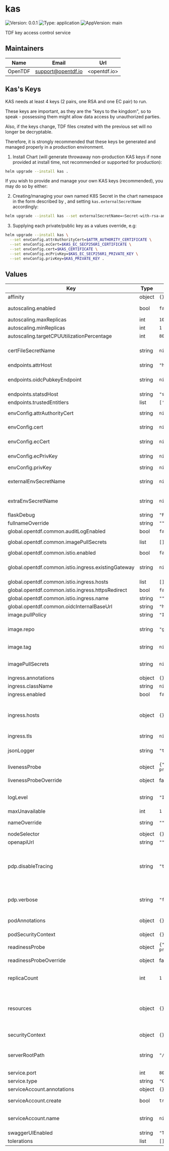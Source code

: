 # kas

![Version: 0.0.1](https://img.shields.io/badge/Version-0.0.1-informational?style=flat-square) ![Type: application](https://img.shields.io/badge/Type-application-informational?style=flat-square) ![AppVersion: main](https://img.shields.io/badge/AppVersion-main-informational?style=flat-square)

TDF key access control service

## Maintainers

| Name    | Email                | Url          |
| ------- | -------------------- | ------------ |
| OpenTDF | <support@opentdf.io> | <opentdf.io> |

## Kas's Keys

KAS needs at least 4 keys (2 pairs, one RSA and one EC pair) to run.

These keys are important, as they are the "keys to the kingdom", so to speak - possessing them might allow data access by unauthorized parties.

Also, if the keys change, TDF files created with the previous set will no longer be decryptable.

Therefore, it is strongly recommended that these keys be generated and managed properly in a production environment.

1. Install Chart (will generate throwaway non-production KAS keys if none provided at install time, not recommended or supported for production):

```sh
helm upgrade --install kas .
```

If you wish to provide and manage your own KAS keys (recommended), you may do so by either:

2. Creating/managing your own named K8S Secret in the chart namespace in the form described by [](./templates/secrets.yaml), and setting `kas.externalSecretName` accordingly:

```sh
helm upgrade --install kas --set externalSecretName=<Secret-with-rsa-and-ec-keypairs> .
```

3. Supplying each private/public key as a values override, e.g:

```sh
helm upgrade --install kas \
  --set envConfig.attrAuthorityCert=$ATTR_AUTHORITY_CERTIFICATE \
  --set envConfig.ecCert=$KAS_EC_SECP256R1_CERTIFICATE \
  --set envConfig.cert=$KAS_CERTIFICATE \
  --set envConfig.ecPrivKey=$KAS_EC_SECP256R1_PRIVATE_KEY \
  --set envConfig.privKey=$KAS_PRIVATE_KEY .
```

## Values

| Key                                                 | Type   | Default                                                         | Description                                                                                                                                                                                                                                                              |
| --------------------------------------------------- | ------ | --------------------------------------------------------------- | ------------------------------------------------------------------------------------------------------------------------------------------------------------------------------------------------------------------------------------------------------------------------ |
| affinity                                            | object | `{}`                                                            | Pod scheduling preferences                                                                                                                                                                                                                                               |
| autoscaling.enabled                                 | bool   | `false`                                                         | Enables autoscaling. When set to `true`, `replicas` is no longer applied.                                                                                                                                                                                                |
| autoscaling.maxReplicas                             | int    | `100`                                                           | Sets maximum replicas for autoscaling.                                                                                                                                                                                                                                   |
| autoscaling.minReplicas                             | int    | `1`                                                             | Sets minimum replicas for autoscaling.                                                                                                                                                                                                                                   |
| autoscaling.targetCPUUtilizationPercentage          | int    | `80`                                                            | Target average CPU usage across all the pods                                                                                                                                                                                                                             |
| certFileSecretName                                  | string | `nil`                                                           | Secret containing an additional ca-cert.pem file for locally signed TLS certs. Used for a private PKI mode, for example.                                                                                                                                                 |
| endpoints.attrHost                                  | string | `"http://attributes:4020"`                                      | Internal url of attributes service                                                                                                                                                                                                                                       |
| endpoints.oidcPubkeyEndpoint                        | string | `nil`                                                           | Local override for `global.opentdf.common.oidcInternalBaseUrl` + path                                                                                                                                                                                                    |
| endpoints.statsdHost                                | string | `"statsd"`                                                      | Internal url of statsd                                                                                                                                                                                                                                                   |
| endpoints.trustedEntitlers                          | list   | `['http://entitlements']`                                       | Distributed claims host(s)                                                                                                                                                                                                                                               |
| envConfig.attrAuthorityCert                         | string | `nil`                                                           | The public key used to validate responses from `attrHost`                                                                                                                                                                                                                |
| envConfig.cert                                      | string | `nil`                                                           | Public key KAS clients can use to validate responses                                                                                                                                                                                                                     |
| envConfig.ecCert                                    | string | `nil`                                                           | The public key of curve secp256r1, KAS clients can use to validate responses                                                                                                                                                                                             |
| envConfig.ecPrivKey                                 | string | `nil`                                                           | Private key of curve secp256r1, KAS uses to certify responses                                                                                                                                                                                                            |
| envConfig.privKey                                   | string | `nil`                                                           | Private key KAS uses to certify responses                                                                                                                                                                                                                                |
| externalEnvSecretName                               | string | `nil`                                                           | The name of a secret containing required config values (see `envConfig` below); overrides `envConfig`                                                                                                                                                                    |
| extraEnvSecretName                                  | string | `nil`                                                           | Secret containing additional env variables in addition to those provided by `envConfig` or `externalSecretName`                                                                                                                                                          |
| flaskDebug                                          | string | `"False"`                                                       | If the debug mode should be enabled in flask                                                                                                                                                                                                                             |
| fullnameOverride                                    | string | `""`                                                            | The fully qualified appname override                                                                                                                                                                                                                                     |
| global.opentdf.common.auditLogEnabled               | bool   | `false`                                                         | Enable audit logging                                                                                                                                                                                                                                                     |
| global.opentdf.common.imagePullSecrets              | list   | `[]`                                                            | JSON passed to the deployment's `template.spec.imagePullSecrets`                                                                                                                                                                                                         |
| global.opentdf.common.istio.enabled                 | bool   | `false`                                                         | Enable istio ingress                                                                                                                                                                                                                                                     |
| global.opentdf.common.istio.ingress.existingGateway | string | `nil`                                                           | Use an existing istio gateway (format if in different namespace: namespace/gateway-name)                                                                                                                                                                                 |
| global.opentdf.common.istio.ingress.hosts           | list   | `[]`                                                            | Allow traffic for specific hosts                                                                                                                                                                                                                                         |
| global.opentdf.common.istio.ingress.httpsRedirect   | bool   | `false`                                                         | Redirect http requests to https                                                                                                                                                                                                                                          |
| global.opentdf.common.istio.ingress.name            | string | `""`                                                            | Name of istio gateway to create if not existing                                                                                                                                                                                                                          |
| global.opentdf.common.oidcInternalBaseUrl           | string | `"http://keycloak-http"`                                        | Base internal url of OIDC provider                                                                                                                                                                                                                                       |
| image.pullPolicy                                    | string | `"IfNotPresent"`                                                | The container's `imagePullPolicy`                                                                                                                                                                                                                                        |
| image.repo                                          | string | `"ghcr.io/opentdf/kas"`                                         | The image selector, also called the 'image name' in k8s documentation and 'image repository' in docker's guides.                                                                                                                                                         |
| image.tag                                           | string | `nil`                                                           | `Chart.AppVersion` will be used for image tag, override here if needed                                                                                                                                                                                                   |
| imagePullSecrets                                    | string | `nil`                                                           | JSON passed to the deployment's `template.spec.imagePullSecrets`. Overrides `global.opentdf.common.imagePullSecrets`                                                                                                                                                     |
| ingress.annotations                                 | object | `{}`                                                            | Ingress annotations                                                                                                                                                                                                                                                      |
| ingress.className                                   | string | `nil`                                                           | Ingress class to use.                                                                                                                                                                                                                                                    |
| ingress.enabled                                     | bool   | `false`                                                         | Enables the Ingress                                                                                                                                                                                                                                                      |
| ingress.hosts                                       | object | `{}`                                                            | Map in the form: [hostname]: [path]: pathType: your-pathtype [default: "ImplementationSpecific"] serviceName: your-service [default: `service.fullname`] servicePort: service-port [default: `service.port` above]                                                       |
| ingress.tls                                         | string | `nil`                                                           | Ingress TLS configuration                                                                                                                                                                                                                                                |
| jsonLogger                                          | string | `"true"`                                                        | Determinies whether KAS uses the json formatter for logging, if `false` the dev formatter is used. Default is `true`                                                                                                                                                     |
| livenessProbe                                       | object | `{"httpGet":{"path":"/healthz?probe=liveness","port":"http"}}`  | Adds a container `livenessProbe`, if set.                                                                                                                                                                                                                                |
| livenessProbeOverride                               | object | false                                                           | Adds a container `livenessProbe`, if set, for realsies.                                                                                                                                                                                                                  |
| logLevel                                            | string | `"INFO"`                                                        | Sets the default loglevel for the application. One of the valid python logging levels: `DEBUG, INFO, WARNING, ERROR, CRITICAL`                                                                                                                                           |
| maxUnavailable                                      | int    | `1`                                                             | Pod disruption budget                                                                                                                                                                                                                                                    |
| nameOverride                                        | string | `""`                                                            | Select a specific name for the resource, instead of the default, kas                                                                                                                                                                                                     |
| nodeSelector                                        | object | `{}`                                                            | Node labels for pod assignment                                                                                                                                                                                                                                           |
| openapiUrl                                          | string | `""`                                                            | Set to enable openapi endpoint                                                                                                                                                                                                                                           |
| pdp.disableTracing                                  | string | `"true"`                                                        | KAS's internal Access PDP can send OpenTelemetry traces to collectors - if no collectors configured, the traces will get redirected to STDOUT, which is a bit spammy, so turn this off until we do proper OT trace collection everywhere.                                |
| pdp.verbose                                         | string | `"false"`                                                       | Enables verbose mode for the internal PDP (policy decision point) KAS uses. If `true`, decisions will be logged with much additional detail                                                                                                                              |
| podAnnotations                                      | object | `{}`                                                            | Values for the deployment `spec.template.metadata.annotations` field                                                                                                                                                                                                     |
| podSecurityContext                                  | object | `{}`                                                            | Values for deployment's `spec.template.spec.securityContext`                                                                                                                                                                                                             |
| readinessProbe                                      | object | `{"httpGet":{"path":"/healthz?probe=readiness","port":"http"}}` | Adds a container `readinessProbe`, if set.                                                                                                                                                                                                                               |
| readinessProbeOverride                              | object | false                                                           | Adds a container `readinessProbe`, if set, for realsies.                                                                                                                                                                                                                 |
| replicaCount                                        | int    | `1`                                                             | Sets the default number of pod replicas in the deployment. Ignored if `autoscaling.enabled` == true                                                                                                                                                                      |
| resources                                           | object | `{}`                                                            | Specify required limits for deploying this service to a pod. We usually recommend not to specify default resources and to leave this as a conscious choice for the user. This also increases chances charts run on environments with little resources, such as Minikube. |
| securityContext                                     | object | `{}`                                                            | Values for deployment's `spec.template.spec.containers.securityContext`                                                                                                                                                                                                  |
| serverRootPath                                      | string | `"/"`                                                           | Base path for this service. Allows serving multiple REST services from the same origin, e.g. using an ingress with prefix mapping as suggested below.                                                                                                                    |
| service.port                                        | int    | `8000`                                                          | Port to assign to the `http` port                                                                                                                                                                                                                                        |
| service.type                                        | string | `"ClusterIP"`                                                   | Service `spec.type`                                                                                                                                                                                                                                                      |
| serviceAccount.annotations                          | object | `{}`                                                            | Annotations to add to the service account                                                                                                                                                                                                                                |
| serviceAccount.create                               | bool   | `true`                                                          | Specifies whether a service account should be created                                                                                                                                                                                                                    |
| serviceAccount.name                                 | string | `nil`                                                           | The name of the service account to use. If not set and create is true, a name is generated using the fullname template                                                                                                                                                   |
| swaggerUIEnabled                                    | string | `"True"`                                                        | To enable swagger ui                                                                                                                                                                                                                                                     |
| tolerations                                         | list   | `[]`                                                            | Tolerations for nodes that have taints on them                                                                                                                                                                                                                           |
